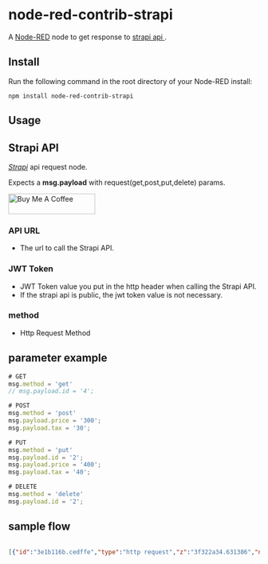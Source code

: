node-red-contrib-strapi
========================

A <a href="http://nodered.org" target="_new">Node-RED</a> 
node to get response to  <a href="https://strapi.io/documentation/v3.x/content-api/api-endpoints.html#endpoints" target="_new"> strapi api </a>.

Install
-------

Run the following command in the root directory of your Node-RED install:

    npm install node-red-contrib-strapi


Usage
-----

## Strapi API 
<i><a href="https://strapi.io/documentation/v3.x/content-api/api-endpoints.html#endpoints" target="_new">Strapi</a></i> api request node.

Expects a <b>msg.payload</b> with request(get,post,put,delete) params.

<a href="https://www.buymeacoffee.com/gagagiga" target="_blank"><img src="https://cdn.buymeacoffee.com/buttons/default-orange.png" alt="Buy Me A Coffee" height="41" width="174"></a>

### API URL
- The url to call the Strapi API.

### JWT Token
- JWT Token value you put in the http header when calling the Strapi API.
- If the strapi api is public, the jwt token value is not necessary.

### method
- Http Request Method 

## parameter example
```javascript
# GET
msg.method = 'get'
// msg.payload.id = '4';

# POST
msg.method = 'post'
msg.payload.price = '300';
msg.payload.tax = '30';

# PUT
msg.method = 'put'
msg.payload.id = '2';
msg.payload.price = '400';
msg.payload.tax = '40';

# DELETE
msg.method = 'delete'
msg.payload.id = '2';
```

## sample flow
```json

[{"id":"3e1b116b.cedffe","type":"http request","z":"3f322a34.631386","name":"","method":"POST","ret":"obj","paytoqs":"ignore","url":"https://yourdomain.com/auth/local","tls":"","persist":false,"proxy":"","authType":"","x":450,"y":360,"wires":[["5b7cb68a.595e98"]]},{"id":"f5982664.8ffe08","type":"inject","z":"3f322a34.631386","name":"","props":[{"p":"payload"},{"p":"topic","vt":"str"}],"repeat":"","crontab":"","once":false,"onceDelay":0.1,"topic":"","payload":"","payloadType":"date","x":120,"y":360,"wires":[["7b10baf0.334ff4"]]},{"id":"5b7cb68a.595e98","type":"debug","z":"3f322a34.631386","name":"","active":true,"tosidebar":true,"console":false,"tostatus":false,"complete":"false","statusVal":"","statusType":"auto","x":630,"y":360,"wires":[]},{"id":"7b10baf0.334ff4","type":"function","z":"3f322a34.631386","name":"","func":"msg = {}\nmsg.payload = {};\nmsg.payload.identifier = 'test';\nmsg.payload.password = 'test1234!';\n\n\nreturn msg;","outputs":1,"noerr":0,"initialize":"","finalize":"","x":280,"y":360,"wires":[["3e1b116b.cedffe"]]},{"id":"a7d351e3.67da4","type":"inject","z":"3f322a34.631386","name":"","props":[{"p":"payload"},{"p":"topic","vt":"str"}],"repeat":"","crontab":"","once":false,"onceDelay":0.1,"topic":"","payload":"","payloadType":"date","x":120,"y":400,"wires":[["9fdc864d.3c9578"]]},{"id":"89adfa3d.3a4578","type":"debug","z":"3f322a34.631386","name":"","active":true,"tosidebar":true,"console":false,"tostatus":false,"complete":"false","statusVal":"","statusType":"auto","x":730,"y":400,"wires":[]},{"id":"9fdc864d.3c9578","type":"function","z":"3f322a34.631386","name":"","func":"msg = {};\nmsg.payload = {};\nmsg.method = 'get';\nmsg.payload.id = '1';\n\nreturn msg;","outputs":1,"noerr":0,"initialize":"","finalize":"","x":280,"y":400,"wires":[["8b66bc62.ae2e5"]]},{"id":"70077ccd.7c0fc4","type":"json","z":"3f322a34.631386","name":"","property":"payload","action":"","pretty":false,"x":560,"y":400,"wires":[["89adfa3d.3a4578"]]},{"id":"8b66bc62.ae2e5","type":"strapi","z":"3f322a34.631386","strapiAPIURL":"https://yourdomain.com/products","jwtToken":"eyJhbGciOiJIUzI1NiIsInR5cCI6IkpXVCJ9.eyJpZCI6MSwiaWF0IjoxNTk3MTQ0MzQwLCJleHAiOjE1OTk3MzYzNDB9.ULLdLkpXQ0ElmOp-QzFk_gHZfoDd6Ee0l7DVdhxaAII","x":430,"y":400,"wires":[["70077ccd.7c0fc4"]]}]

```

